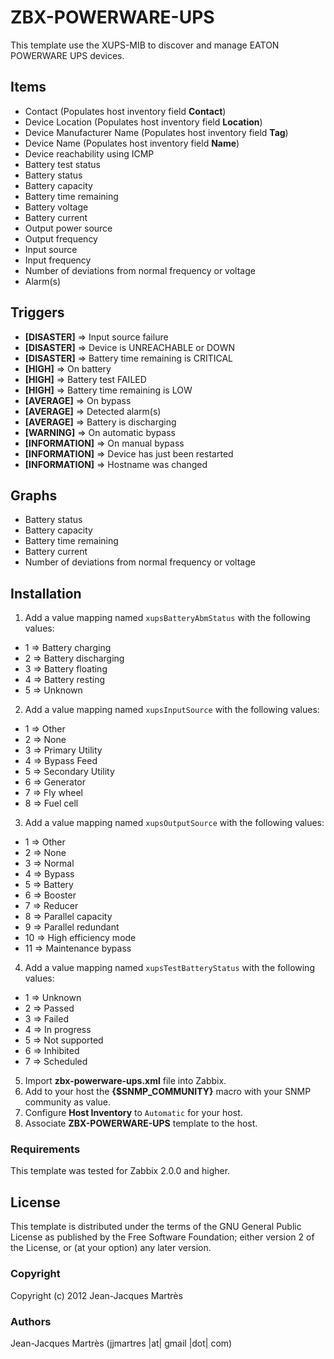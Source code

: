 ZBX-POWERWARE-UPS
=================

This template use the XUPS-MIB to discover and manage EATON POWERWARE UPS devices.

Items
-----

  * Contact (Populates host inventory field **Contact**)
  * Device Location (Populates host inventory field **Location**)
  * Device Manufacturer Name (Populates host inventory field **Tag**)
  * Device Name (Populates host inventory field **Name**)
  * Device reachability using ICMP
  * Battery test status
  * Battery status
  * Battery capacity
  * Battery time remaining
  * Battery voltage
  * Battery current
  * Output power source
  * Output frequency
  * Input source
  * Input frequency
  * Number of deviations from normal frequency or voltage
  * Alarm(s)

Triggers
--------

  * **[DISASTER]** => Input source failure
  * **[DISASTER]** => Device is UNREACHABLE or DOWN
  * **[DISASTER]** => Battery time remaining is CRITICAL
  * **[HIGH]** => On battery
  * **[HIGH]** => Battery test FAILED
  * **[HIGH]** => Battery time remaining is LOW
  * **[AVERAGE]** => On bypass
  * **[AVERAGE]** => Detected alarm(s)
  * **[AVERAGE]** => Battery is discharging
  * **[WARNING]** => On automatic bypass
  * **[INFORMATION]** => On manual bypass
  * **[INFORMATION]** => Device has just been restarted
  * **[INFORMATION]** => Hostname was changed

Graphs
------

  * Battery status
  * Battery capacity
  * Battery time remaining
  * Battery current
  * Number of deviations from normal frequency or voltage

Installation
------------

1. Add a value mapping named `xupsBatteryAbmStatus` with the following values:
  * 1 => Battery charging
  * 2 => Battery discharging
  * 3 => Battery floating
  * 4 => Battery resting
  * 5 => Unknown
2. Add a value mapping named `xupsInputSource` with the following values:
  * 1 => Other
  * 2 => None
  * 3 => Primary Utility
  * 4 => Bypass Feed
  * 5 => Secondary Utility
  * 6 => Generator
  * 7 => Fly wheel
  * 8 => Fuel cell
3. Add a value mapping named `xupsOutputSource` with the following values:
  * 1 => Other
  * 2 => None
  * 3 => Normal
  * 4 => Bypass
  * 5 => Battery
  * 6 => Booster
  * 7 => Reducer
  * 8 => Parallel capacity
  * 9 => Parallel redundant
  * 10 => High efficiency mode
  * 11 => Maintenance bypass
4. Add a value mapping named `xupsTestBatteryStatus` with the following values:
  * 1 => Unknown
  * 2 => Passed
  * 3 => Failed
  * 4 => In progress
  * 5 => Not supported
  * 6 => Inhibited
  * 7 => Scheduled
5. Import **zbx-powerware-ups.xml** file into Zabbix.
6. Add to your host the **{$SNMP_COMMUNITY}** macro with your SNMP community as value.
7. Configure **Host Inventory** to `Automatic` for your host.
8. Associate **ZBX-POWERWARE-UPS** template to the host.
 
### Requirements

This template was tested for Zabbix 2.0.0 and higher.

License
-------

This template is distributed under the terms of the GNU General Public License as published by the Free Software Foundation; either version 2 of the  License, or (at your option) any later version.

### Copyright

  Copyright (c) 2012 Jean-Jacques Martrès

### Authors
  
  Jean-Jacques Martrès
  (jjmartres |at| gmail |dot| com)
